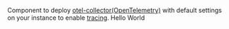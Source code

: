 Component to deploy [otel-collector(OpenTelemetry)](https://docs.sourcegraph.com/admin/observability/opentelemetry) with default settings on your instance to enable [tracing](https://docs.sourcegraph.com/admin/observability/opentelemetry#tracing).
Hello World
